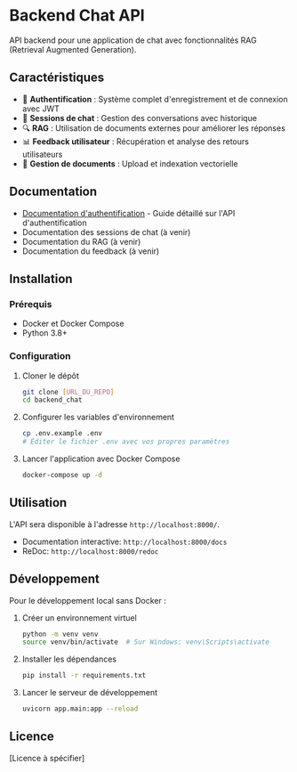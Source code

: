 # Backend Chat API

API backend pour une application de chat avec fonctionnalités RAG (Retrieval Augmented Generation).

## Caractéristiques

- 🔐 **Authentification** : Système complet d'enregistrement et de connexion avec JWT
- 💬 **Sessions de chat** : Gestion des conversations avec historique
- 🔍 **RAG** : Utilisation de documents externes pour améliorer les réponses
- 📊 **Feedback utilisateur** : Récupération et analyse des retours utilisateurs
- 📄 **Gestion de documents** : Upload et indexation vectorielle

## Documentation

- [Documentation d'authentification](docs/authentication.md) - Guide détaillé sur l'API d'authentification
- Documentation des sessions de chat (à venir)
- Documentation du RAG (à venir)
- Documentation du feedback (à venir)

## Installation

### Prérequis

- Docker et Docker Compose
- Python 3.8+

### Configuration

1. Cloner le dépôt
   ```bash
   git clone [URL_DU_REPO]
   cd backend_chat
   ```

2. Configurer les variables d'environnement
   ```bash
   cp .env.example .env
   # Éditer le fichier .env avec vos propres paramètres
   ```

3. Lancer l'application avec Docker Compose
   ```bash
   docker-compose up -d
   ```

## Utilisation

L'API sera disponible à l'adresse `http://localhost:8000/`.

- Documentation interactive: `http://localhost:8000/docs`
- ReDoc: `http://localhost:8000/redoc`

## Développement

Pour le développement local sans Docker :

1. Créer un environnement virtuel
   ```bash
   python -m venv venv
   source venv/bin/activate  # Sur Windows: venv\Scripts\activate
   ```

2. Installer les dépendances
   ```bash
   pip install -r requirements.txt
   ```

3. Lancer le serveur de développement
   ```bash
   uvicorn app.main:app --reload
   ```

## Licence

[Licence à spécifier] 
